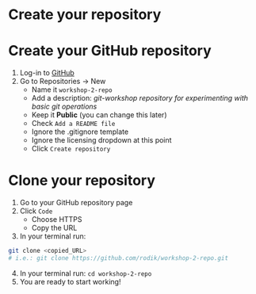 # Create your repository


# Create your GitHub repository
1. Log-in to [GitHub](www.github.com)
1. Go to Repositories -> New
    - Name it `workshop-2-repo`
    - Add a description: *git-workshop repository for experimenting with basic git operations*
    - Keep it **Public** (you can change this later)
    - Check `Add a README file`
    - Ignore the .gitignore template
    - Ignore the licensing dropdown at this point
    - Click `Create repository`

# Clone your repository
1. Go to your GitHub repository page
1. Click `Code`
    - Choose HTTPS
    - Copy the URL
1. In your terminal run:
``` bash 
git clone <copied_URL>
# i.e.: git clone https://github.com/rodik/workshop-2-repo.git
```
4. In your terminal run: `cd workshop-2-repo`
4. You are ready to start working!